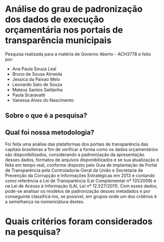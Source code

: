 # Análise do grau de padronização dos dados de execução orçamentária nos portais de transparência municipais

Pesquisa realizada para a matéria de Governo Aberto - ACH3778 e feito por:

- Ana Paula Souza Leal
- Bruno de Sousa Almeida
- Jessica da Paixao Melo
- Leonardo Sato de Souza
- Mateus Santos Saldanha
- Paula Scaravatti
- Vanessa Alves do Nascimento


## Sobre o que é a pesquisa?



## Qual foi nossa metodologia?

Foi feita uma análise das plataformas dos portais de transparência das capitais brasileiras a fim de verificar a forma como os dados orçamentários são disponibilizados, considerando a padronização da apresentação desses dados, formatos de arquivos disponibilizados e se sua atualização é feita em tempo real, conforme disposto pelo Guia de Implantação de Portal de Transparência pela Controladoria-Geral da União e Secretaria de Prevenção da Corrupção e Informações Estratégicas em 2013 e contando como referência a Lei de Transparência (Lei Complementar nº 131/2009) e na Lei de Acesso à Informação (LAI, Lei nº 12.527/2011). Com esses dados, pode-se analisar os modelos de padronização desses metadados e por conseguinte classificá-los, se possível, em grupos onde um dos critérios é a semelhança na nomenclatura destes.



# Quais critérios foram considerados na pesquisa?
